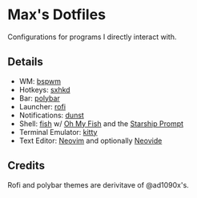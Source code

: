 # Max's Dotfiles

Configurations for programs I directly interact with.

## Details

- WM: [bspwm](https://github.com/baskerville/bspwm)
- Hotkeys: [sxhkd](https://github.com/baskerville/sxhkd)
- Bar: [polybar](https://github.com/polybar/polybar)
- Launcher: [rofi](https://github.com/davatorium/rofi)
- Notifications: [dunst](https://github.com/dunst-project/dunst)
- Shell: [fish](https://github.com/fish-shell/fish-shell) w/ [Oh My Fish](https://github.com/oh-my-fish/oh-my-fish) and the [Starship Prompt](https://github.com/starship/starship)
- Terminal Emulator: [kitty](https://github.com/kovidgoyal/kitty)
- Text Editor: [Neovim](https://github.com/neovim/neovim) and optionally [Neovide](https://github.com/Kethku/neovide)

## Credits
Rofi and polybar themes are derivitave of @ad1090x's.
